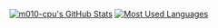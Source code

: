 [![m010-cpu's GitHub Stats](https://github-readme-stats.vercel.app/api?username=m010-cpu&theme=solarized-dark)](https://github.com/m010-cpu)
[![Most Used Languages](https://github-readme-stats.vercel.app/api/top-langs/?username=m010-cpu&theme=solarized-dark)](https://github.com/m010-cpu)


<!--
**m010-cpu/m010-cpu** is a ✨ _special_ ✨ repository because its `README.md` (this file) appears on your GitHub profile.

Here are some ideas to get you started:

- 🔭 I’m currently working on ...
- 🌱 I’m currently learning ...
- 👯 I’m looking to collaborate on ...
- 🤔 I’m looking for help with ...
- 💬 Ask me about ...
- 📫 How to reach me: ...
- 😄 Pronouns: ...
- ⚡ Fun fact: ...
-->

